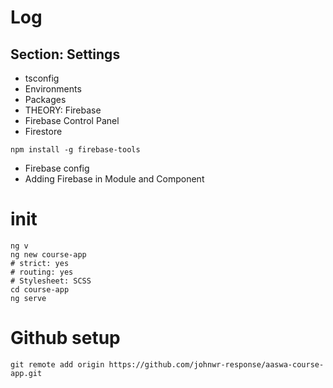 # Log
## Section: Settings
- tsconfig
- Environments
- Packages
- THEORY: Firebase
- Firebase Control Panel
- Firestore
```
npm install -g firebase-tools
```
- Firebase config
- Adding Firebase in Module and Component

# init
```
ng v
ng new course-app
# strict: yes
# routing: yes
# Stylesheet: SCSS
cd course-app
ng serve
```

# Github setup
```
git remote add origin https://github.com/johnwr-response/aaswa-course-app.git
```
